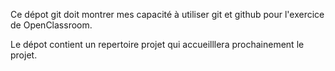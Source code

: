 Ce dépot git doit montrer mes capacité à utiliser git et github pour l'exercice de OpenClassroom.

Le dépot contient un repertoire projet qui accueilllera prochainement le projet.